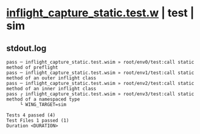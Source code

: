 # [inflight_capture_static.test.w](../../../../../examples/tests/valid/inflight_capture_static.test.w) | test | sim

## stdout.log
```log
pass ─ inflight_capture_static.test.wsim » root/env0/test:call static method of preflight              
pass ─ inflight_capture_static.test.wsim » root/env1/test:call static method of an outer inflight class
pass ─ inflight_capture_static.test.wsim » root/env2/test:call static method of an inner inflight class
pass ┌ inflight_capture_static.test.wsim » root/env3/test:call static method of a namespaced type      
     └ WING_TARGET=sim
 
Tests 4 passed (4)
Test Files 1 passed (1)
Duration <DURATION>
```

